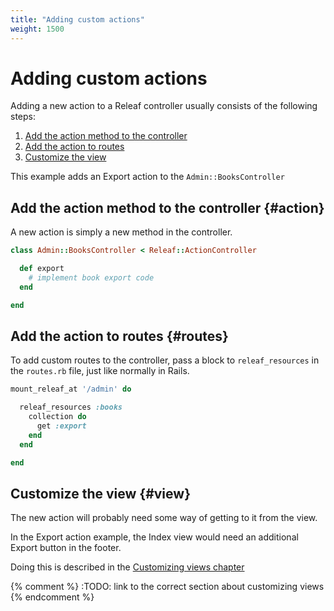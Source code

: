 ```yaml
---
title: "Adding custom actions"
weight: 1500
---
```


# Adding custom actions

Adding a new action to a Releaf controller usually consists of the following steps:

1. [Add the action method to the controller](#action)
2. [Add the action to routes](#routes)
3. [Customize the view](#view)

This example adds an Export action to the `Admin::BooksController`

## Add the action method to the controller {#action}

A new action is simply a new method in the controller.

```ruby
class Admin::BooksController < Releaf::ActionController

  def export
    # implement book export code
  end

end
```

## Add the action to routes {#routes}

To add custom routes to the controller, pass a block to `releaf_resources` in the `routes.rb` file, just like normally in Rails.

```ruby
mount_releaf_at '/admin' do

  releaf_resources :books
    collection do
      get :export
    end
  end

end
```

## Customize the view {#view}

The new action will probably need some way of getting to it from the view.

In the Export action example, the Index view would need an additional Export button in the footer.

Doing this is described in the [Customizing views chapter](../views.html)

{% comment %} :TODO: link to the correct section about customizing views {% endcomment %}


